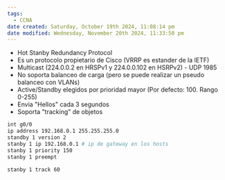 ```yaml
---
tags:
  - CCNA
date created: Saturday, October 19th 2024, 11:08:14 pm
date modified: Wednesday, November 20th 2024, 11:33:50 pm
---
```

- Hot Stanby Redundancy Protocol
- Es un protocolo propietario de Cisco (VRRP es estander de la IETF)
- Multicast (224.0.0.2 en HRSPv1 y 224.0.0.102 en HSRPv2) - UDP 1985
- No soporta balanceo de carga (pero se puede realizar un pseudo balanceo con VLANs)
- Active/Standby elegidos por prioridad mayor (Por defecto: 100. Rango 0-255)
- Envia "Hellos" cada 3 segundos
- Soporta "tracking" de objetos 


``` bash
int g0/0
ip address 192.168.0.1 255.255.255.0
standby 1 version 2
stanby 1 ip 192.168.0.1 # ip de gateway en los hosts
stanby 1 priority 150
stanby 1 preempt

stanby 1 track 60
```